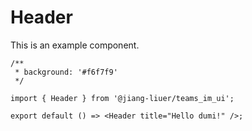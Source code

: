 # Header

This is an example component.

```tsx
/**
 * background: '#f6f7f9'
 */

import { Header } from '@jiang-liuer/teams_im_ui';

export default () => <Header title="Hello dumi!" />;
```

<API id="Header"></API>

